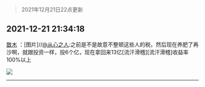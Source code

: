 > 2021年12月21日22点更新
<link rel="stylesheet" href="https://cdn.jsdelivr.net/gh/taotie6/sampleJSON@main/css/photo_show.css">
<meta name="referrer" content="no-referrer" />


 ## 2021-12-21 21:34:18 

 [㪚木](https://www.coolapk.com/feed/32279618?shareKey=YzBhNmE2MWVjMjY1NjFjMWRkMmY~) ：[图片]//<a class="feed-link-uname" href="/u/从心之人">@从心之人</a>:之前是不是故意不整顿这些人的税，然后现在养肥了再沙啊，就跟投资一样，投6个亿，现在拿回来13亿[流汗滑稽][流汗滑稽]收益率100%以上 

<div class="album">
<img class="img-item" src="http://image.coolapk.com/feed/2021/1221/21/1081091_3a9caf6c_3657_8216_583@1080x613.png" />
</div>

 ------- 

